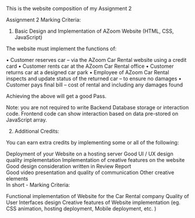 This is the website composition of my Assignment 2

Assignment 2 Marking Criteria: 

1. Basic Design and Implementation of AZoom Website (HTML, CSS, JavaScript)

The website must implement the functions of: 
 
  • Customer reserves car – via the AZoom Car Rental website using a credit card 
  • Customer rents car at the AZoom Car Rental office 
  • Customer returns car at a designed car park 
  • Employee of AZoom Car Rental inspects and update status of the returned car – to ensure no damages 
  • Customer pays final bill – cost of rental and including any damages found   

Achieving the above will get a good Pass. 

Note:  you are not required to write Backend Database storage or interaction code.
Frontend code can show interaction based on data pre-stored on JavaScript array. 

2. Additional Credits: 

You can earn extra credits by implementing some or all of the following: 

Deployment of your Website on a hosting server 
Good UI / UX design quality implementation 
Implementation of creative features on the website
Good design consideration written in Review Report  
Good video presentation and quality of communication
Other creative elements  
In short - Marking Criteria: 

Functional implementation of Website for the Car Rental company 
Quality of User Interfaces design 
Creative features of Website implementation (eg. CSS animation, hosting deployment, Mobile deployment, etc. ) 
